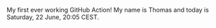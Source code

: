My first ever working GitHub Action!
My name is Thomas and today is Saturday, 22 June, 20:05 CEST. 
